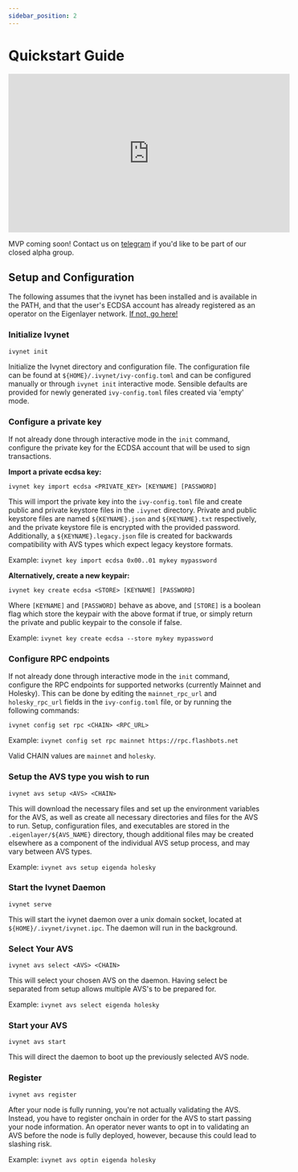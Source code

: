 ```yaml
---
sidebar_position: 2
---
```


# Quickstart Guide

<iframe width="560" height="315" src="https://www.youtube.com/embed/5OjIVZAWAfA?si=F7cevth7rrhXowbk" title="YouTube video player" frameborder="0" allow="accelerometer; autoplay; clipboard-write; encrypted-media; gyroscope; picture-in-picture; web-share" referrerpolicy="strict-origin-when-cross-origin" allowfullscreen></iframe>
<br />

MVP coming soon! Contact us on [telegram](https://t.me/h_comfort) if you'd like to be part of our closed alpha group.

## Setup and Configuration

The following assumes that the ivynet has been installed and is available in the PATH, and that the user's ECDSA account has already registered as an operator on the Eigenlayer network. [If not, go here!](https://docs.eigenlayer.xyz/eigenlayer/operator-guides/operator-installation)

### Initialize Ivynet

`ivynet init`

Initialize the Ivynet directory and configuration file. The configuration file can be found at `${HOME}/.ivynet/ivy-config.toml` and can be configured manually or through `ivynet init` interactive mode. Sensible defaults are provided for newly generated `ivy-config.toml` files created via 'empty' mode.

### Configure a private key

If not already done through interactive mode in the `init` command, configure the private key for the ECDSA account that will be used to sign transactions.

**Import a private ecdsa key:**

`ivynet key import ecdsa <PRIVATE_KEY> [KEYNAME] [PASSWORD]`

This will import the private key into the `ivy-config.toml` file and create public and private keystore files in the `.ivynet` directory. Private and public keystore files are named `${KEYNAME}.json` and `${KEYNAME}.txt` respectively, and the private keystore file is encrypted with the provided password. Additionally, a `${KEYNAME}.legacy.json` file is created for backwards compatibility with AVS types which expect legacy keystore formats.

Example:
`ivynet key import ecdsa 0x00..01 mykey mypassword`

**Alternatively, create a new keypair:**

`ivynet key create ecdsa <STORE> [KEYNAME] [PASSWORD]`

Where `[KEYNAME]` and `[PASSWORD]` behave as above, and `[STORE]` is a boolean flag which store the keypair with the above format if true, or simply return the private and public keypair to the console if false.

Example:
`ivynet key create ecdsa --store mykey mypassword`

### Configure RPC endpoints

If not already done through interactive mode in the `init` command, configure the RPC endpoints for supported networks (currently Mainnet and Holesky). This can be done by editing the `mainnet_rpc_url` and `holesky_rpc_url` fields in the `ivy-config.toml` file, or by running the following commands:

`ivynet config set rpc <CHAIN> <RPC_URL>`

Example:
`ivynet config set rpc mainnet https://rpc.flashbots.net`

Valid CHAIN values are `mainnet` and `holesky`.

### Setup the AVS type you wish to run

`ivynet avs setup <AVS> <CHAIN>`

This will download the necessary files and set up the environment variables for the AVS, as well as create all necessary directories and files for the AVS to run. Setup, configuration files, and executables are stored in the `.eigenlayer/${AVS_NAME}` directory, though additional files may be created elsewhere as a component of the individual AVS setup process, and may vary between AVS types.

Example:
`ivynet avs setup eigenda holesky`

### Start the Ivynet Daemon

`ivynet serve`

This will start the ivynet daemon over a unix domain socket, located at `${HOME}/.ivynet/ivynet.ipc`. The daemon will run in the background.

### Select Your AVS

`ivynet avs select <AVS> <CHAIN>`

This will select your chosen AVS on the daemon. Having select be separated from setup allows multiple AVS's to be prepared for.

Example:
`ivynet avs select eigenda holesky`

### Start your AVS

`ivynet avs start`

This will direct the daemon to boot up the previously selected AVS node.

### Register

`ivynet avs register`

After your node is fully running, you're not actually validating the AVS. Instead, you have to register onchain in order for the AVS to start passing your node information. An operator never wants to opt in to validating an AVS before the node is fully deployed, however, because this could lead to slashing risk.

Example:
`ivynet avs optin eigenda holesky`
